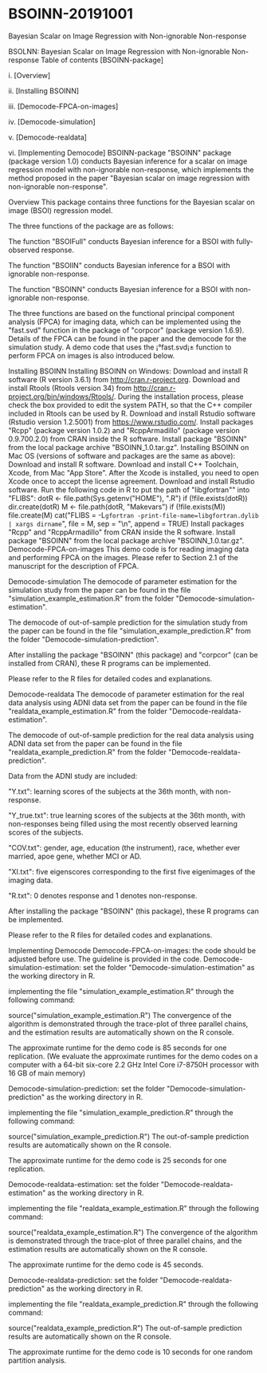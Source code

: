 # BSOINN-20191001
Bayesian Scalar on Image Regression with Non-ignorable Non-response

BSOLNN: Bayesian Scalar on Image Regression with Non-ignorable Non-response
Table of contents
[BSOINN-package]

i. [Overview]

ii. [Installing BSOINN]

iii. [Democode-FPCA-on-images]

iv. [Democode-simulation]

v. [Democode-realdata]

vi. [Implementing Democode]
BSOINN-package
"BSOINN" package (package version 1.0) conducts Bayesian inference for a scalar on image regression model with non-ignorable non-response, which implements the method proposed in the paper "Bayesian scalar on image regression with non-ignorable non-response".

Overview
This package contains three functions for the Bayesian scalar on image (BSOI) regression model.

The three functions of the package are as follows:

The function "BSOIFull" conducts Bayesian inference for a BSOI with fully-observed response.

The function "BSOIIN" conducts Bayesian inference for a BSOI with ignorable non-response.

The function "BSOINN" conducts Bayesian inference for a BSOI with non-ignorable non-response.

The three functions are based on the functional principal component analysis (FPCA) for imaging data, which can be implemented using the "fast.svd" function in the package of "corpcor" (package version 1.6.9). Details of the FPCA can be found in the paper and the democode for the simulation study. A demo code that uses the ¡°fast.svd¡± function to perform FPCA on images is also introduced below.

Installing BSOINN
Installing BSOINN on Windows:
Download and install R software (R version 3.6.1) from http://cran.r-project.org.
Download and install Rtools (Rtools version 34) from http://cran.r-project.org/bin/windows/Rtools/. During the installation process, please check the box provided to edit the system PATH, so that the C++ compiler included in Rtools can be used by R.
Download and install Rstudio software (Rstudio version 1.2.5001) from https://www.rstudio.com/.
Install packages "Rcpp" (package version 1.0.2) and "RcppArmadillo" (package version 0.9.700.2.0) from CRAN inside the R software.
Install package "BSOINN" from the local package archive "BSOINN_1.0.tar.gz".
Installing BSOINN on Mac OS (versions of software and packages are the same as above):
Download and install R software.
Download and install C++ Toolchain, Xcode, from Mac "App Store". After the Xcode is installed, you need to open Xcode once to accept the license agreement.
Download and install Rstudio software.
Run the following code in R to put the path of "libgfortran"" into "FLIBS":
dotR <- file.path(Sys.getenv("HOME"), ".R")
if (!file.exists(dotR)) dir.create(dotR)
M <- file.path(dotR, "Makevars")
if (!file.exists(M)) file.create(M)
cat("FLIBS = -L`gfortran -print-file-name=libgfortran.dylib | xargs dirname`", file = M, sep = "\n", append = TRUE)
Install packages "Rcpp" and "RcppArmadillo" from CRAN inside the R software.
Install package "BSOINN" from the local package archive "BSOINN_1.0.tar.gz".
Democode-FPCA-on-images
This demo code is for reading imaging data and performing FPCA on the images. Please refer to Section 2.1 of the manuscript for the description of FPCA.

Democode-simulation
The democode of parameter estimation for the simulation study from the paper can be found in the file "simulation_example_estimation.R" from the folder "Democode-simulation-estimation".

The democode of out-of-sample prediction for the simulation study from the paper can be found in the file "simulation_example_prediction.R" from the folder "Democode-simulation-prediction".

After installing the package "BSOINN" (this package) and "corpcor" (can be installed from CRAN), these R programs can be implemented.

Please refer to the R files for detailed codes and explanations.

Democode-realdata
The democode of parameter estimation for the real data analysis using ADNI data set from the paper can be found in the file "realdata_example_estimation.R" from the folder "Democode-realdata-estimation".

The democode of out-of-sample prediction for the real data analysis using ADNI data set from the paper can be found in the file "realdata_example_prediction.R" from the folder "Democode-realdata-prediction".

Data from the ADNI study are included:

"Y.txt": learning scores of the subjects at the 36th month, with non-response.

"Y_true.txt": true learning scores of the subjects at the 36th month, with non-responses being filled using the most recently observed learning scores of the subjects.

"COV.txt": gender, age, education (the instrument), race, whether ever married, apoe gene, whether MCI or AD.

"XI.txt": five eigenscores corresponding to the first five eigenimages of the imaging data.

"R.txt": 0 denotes response and 1 denotes non-response.

After installing the package "BSOINN" (this package), these R programs can be implemented.

Please refer to the R files for detailed codes and explanations.

Implementing Democode
Democode-FPCA-on-images:
the code should be adjusted before use. The guideline is provided in the code.
Democode-simulation-estimation:
set the folder "Democode-simulation-estimation" as the working directory in R.

implementing the file "simulation_example_estimation.R" through the following command:

source("simulation_example_estimation.R")
The convergence of the algorithm is demonstrated through the trace-plot of three parallel chains, and the estimation results are automatically shown on the R console.

The approximate runtime for the demo code is 85 seconds for one replication. (We evaluate the approximate runtimes for the demo codes on a computer with a 64-bit six-core 2.2 GHz Intel Core i7-8750H processor with 16 GB of main memory)

Democode-simulation-prediction:
set the folder "Democode-simulation-prediction" as the working directory in R.

implementing the file "simulation_example_prediction.R" through the following command:

source("simulation_example_prediction.R")
The out-of-sample prediction results are automatically shown on the R console.

The approximate runtime for the demo code is 25 seconds for one replication.

Democode-realdata-estimation:
set the folder "Democode-realdata-estimation" as the working directory in R.

implementing the file "realdata_example_estimation.R" through the following command:

source("realdata_example_estimation.R")
The convergence of the algorithm is demonstrated through the trace-plot of three parallel chains, and the estimation results are automatically shown on the R console.

The approximate runtime for the demo code is 45 seconds.

Democode-realdata-prediction:
set the folder "Democode-realdata-prediction" as the working directory in R.

implementing the file "realdata_example_prediction.R" through the following command:

source("realdata_example_prediction.R")
The out-of-sample prediction results are automatically shown on the R console.

The approximate runtime for the demo code is 10 seconds for one random partition analysis.
